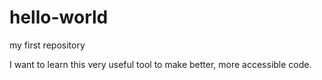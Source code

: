 # hello-world
my first repository

I want to learn this very useful tool to make better, more accessible code.
